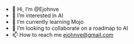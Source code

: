 - 👋 Hi, I’m @Ejohnve
- 👀 I’m interested in AI
- 🌱 I’m currently learning Mojo
- 💞️ I’m looking to collaborate on a roadmap to AI
- 📫 How to reach me ejohnve@gmail.com

<!---
Ejohnve/Ejohnve is a ✨ special ✨ repository because its `README.md` (this file) appears on your GitHub profile.
You can click the Preview link to take a look at your changes.
--->
